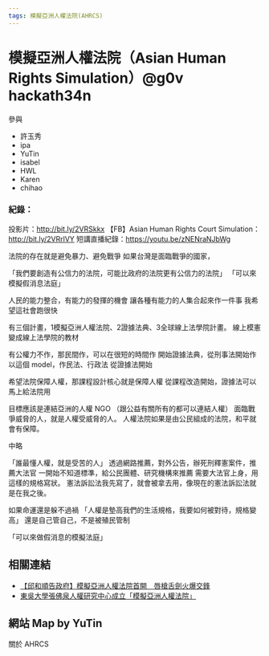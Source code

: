 ```yaml
---
tags: 模擬亞洲人權法院(AHRCS)
---
```

# 模擬亞洲人權法院（Asian Human Rights Simulation）@g0v hackath34n

參與
- 許玉秀
- ipa
- YuTin
- isabel
- HWL
- Karen
- chihao

### 紀錄：



投影片：http://bit.ly/2VRSkkx
【FB】Asian Human Rights Court Simulation：http://bit.ly/2VRrlVY
短講直播紀錄：https://youtu.be/zNENraNJbWg

法院的存在就是避免暴力、避免戰爭
如果台灣是面臨戰爭的國家，

「我們要創造有公信力的法院，可能比政府的法院更有公信力的法院」
「可以來模擬假消息法庭」

人民的能力整合，有能力的發揮的機會
讓各種有能力的人集合起來作一件事
我希望這社會跑很快

有三個計畫，1模擬亞洲人權法院、2證據法典、3全球線上法學院計畫。
線上模憲變成線上法學院的教材

有公權力不作，那民間作，可以在很短的時間作
開始證據法典，從刑事法開始作
以這個 model，作民法、行政法
從證據法開始

希望法院保障人權，那課程設計核心就是保障人權
從課程改造開始，證據法可以馬上給法院用

目標應該是連結亞洲的人權 NGO
（跟公益有關所有的都可以連結人權）
面臨戰爭威脅的人，就是人權受威脅的人。
人權法院如果是由公民組成的法院，和平就會有保障。


中略

「誰最懂人權，就是受苦的人」
透過網路推薦，對外公告，辦死刑釋憲案件，推薦大法官
一開始不知道標準，給公民團體、研究機構來推薦
需要大法官上身，用這樣的規格寫狀。
憲法訴訟法我先寫了，就會被拿去用，像現在的憲法訴訟法就是在我之後。


如果命運還是躲不過禍
「人權是墊高我們的生活規格，我要如何被對待，規格變高」
還是自己管自己，不是被殖民管制


「可以來做假消息的模擬法庭」



## 相關連結
* [【邱和順告政府】模擬亞洲人權法院首開　唇槍舌劍火爆交鋒](https://www.upmedia.mg/news_info.php?SerialNo=63573)
* [東吳大學張佛泉人權研究中心成立「模擬亞洲人權法院」](https://congressnews.net/?p=891)


## 網站 Map by YuTin

關於 AHRCS

